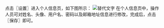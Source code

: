 点击〖设置〗进入个人信息页，如下图所示：
![替代文字](https://wt-prj.oss.aliyuncs.com/bb29cc203f8f4843a1487df5979023c2/e92893ef-b20e-4271-b587-1e77eaf34d70.png)
在个人信息页中，操作人员可对姓名、头像、用户名、密码以及邮箱地址信息进行修改，完成后，点击〖保存〗即可。